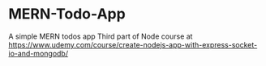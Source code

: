 # MERN-Todo-App
A simple MERN todos app
Third part of Node course at https://www.udemy.com/course/create-nodejs-app-with-express-socket-io-and-mongodb/
